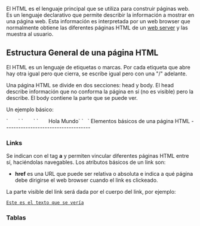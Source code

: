 El HTML es el lenguaje principal que se utiliza para construir páginas web. Es un lenguaje declarativo que permite describir la información a mostrar en una página web. Esta información es interpretada por un web browser que normalmente obtiene las diferentes páginas HTML de un [web server](web-server.md) y las muestra al usuario.

Estructura General de una página HTML
-------------------------------------

El HTML es un lenguaje de etiquetas o marcas. Por cada etiqueta que abre hay otra igual pero que cierra, se escribe igual pero con una "/" adelante.

Una página HTML se divide en dos secciones: head y body. El head describe información que no conforma la página en sí (no es visible) pero la describe. El body contiene la parte que se puede ver.

Un ejemplo básico:

<html>
<head>
`       `<meta http-equiv="Content-Type" content="text/html; charset=UTF-8" />
`       `

<title>
Hola Mundo!

</title>
</head>
<body>
`       Hola Mundo`
`   `

</body>
</html>
Elementos básicos de una página HTML
------------------------------------

### Links

Se indican con el tag **a** y permiten vincular diferentes páginas HTML entre sí, haciéndolas navegables. Los atributos básicos de un link son:

-   **href** es una URL que puede ser relativa o absoluta e indica a qué página debe dirigirse el web browser cuando el link es clickeado.

La parte visible del link será dada por el cuerpo del link, por ejemplo:

<a href="otraPag.html">`Este es el texto que se vería`</a>` `

### Tablas
